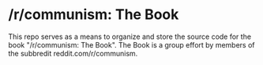 # /r/communism: The Book
This repo serves as a means to organize and store the source code for the book "/r/communism: The Book". 
The Book is a group effort by members of the subbredit reddit.com/r/communism.
